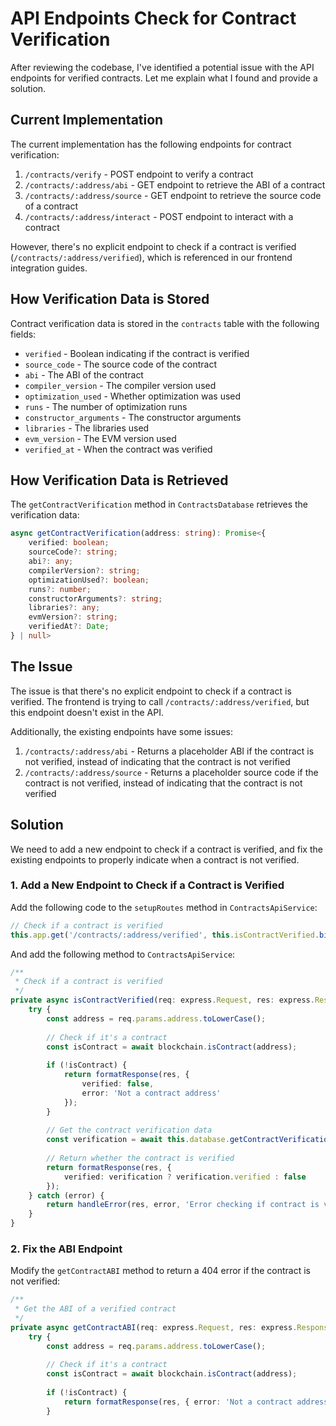 # API Endpoints Check for Contract Verification

After reviewing the codebase, I've identified a potential issue with the API endpoints for verified contracts. Let me explain what I found and provide a solution.

## Current Implementation

The current implementation has the following endpoints for contract verification:

1. `/contracts/verify` - POST endpoint to verify a contract
2. `/contracts/:address/abi` - GET endpoint to retrieve the ABI of a contract
3. `/contracts/:address/source` - GET endpoint to retrieve the source code of a contract
4. `/contracts/:address/interact` - POST endpoint to interact with a contract

However, there's no explicit endpoint to check if a contract is verified (`/contracts/:address/verified`), which is referenced in our frontend integration guides.

## How Verification Data is Stored

Contract verification data is stored in the `contracts` table with the following fields:

- `verified` - Boolean indicating if the contract is verified
- `source_code` - The source code of the contract
- `abi` - The ABI of the contract
- `compiler_version` - The compiler version used
- `optimization_used` - Whether optimization was used
- `runs` - The number of optimization runs
- `constructor_arguments` - The constructor arguments
- `libraries` - The libraries used
- `evm_version` - The EVM version used
- `verified_at` - When the contract was verified

## How Verification Data is Retrieved

The `getContractVerification` method in `ContractsDatabase` retrieves the verification data:

```typescript
async getContractVerification(address: string): Promise<{
    verified: boolean;
    sourceCode?: string;
    abi?: any;
    compilerVersion?: string;
    optimizationUsed?: boolean;
    runs?: number;
    constructorArguments?: string;
    libraries?: any;
    evmVersion?: string;
    verifiedAt?: Date;
} | null>
```

## The Issue

The issue is that there's no explicit endpoint to check if a contract is verified. The frontend is trying to call `/contracts/:address/verified`, but this endpoint doesn't exist in the API.

Additionally, the existing endpoints have some issues:

1. `/contracts/:address/abi` - Returns a placeholder ABI if the contract is not verified, instead of indicating that the contract is not verified
2. `/contracts/:address/source` - Returns a placeholder source code if the contract is not verified, instead of indicating that the contract is not verified

## Solution

We need to add a new endpoint to check if a contract is verified, and fix the existing endpoints to properly indicate when a contract is not verified.

### 1. Add a New Endpoint to Check if a Contract is Verified

Add the following code to the `setupRoutes` method in `ContractsApiService`:

```typescript
// Check if a contract is verified
this.app.get('/contracts/:address/verified', this.isContractVerified.bind(this));
```

And add the following method to `ContractsApiService`:

```typescript
/**
 * Check if a contract is verified
 */
private async isContractVerified(req: express.Request, res: express.Response) {
    try {
        const address = req.params.address.toLowerCase();
        
        // Check if it's a contract
        const isContract = await blockchain.isContract(address);
        
        if (!isContract) {
            return formatResponse(res, { 
                verified: false,
                error: 'Not a contract address' 
            });
        }
        
        // Get the contract verification data
        const verification = await this.database.getContractVerification(address);
        
        // Return whether the contract is verified
        return formatResponse(res, {
            verified: verification ? verification.verified : false
        });
    } catch (error) {
        return handleError(res, error, 'Error checking if contract is verified');
    }
}
```

### 2. Fix the ABI Endpoint

Modify the `getContractABI` method to return a 404 error if the contract is not verified:

```typescript
/**
 * Get the ABI of a verified contract
 */
private async getContractABI(req: express.Request, res: express.Response) {
    try {
        const address = req.params.address.toLowerCase();
        
        // Check if it's a contract
        const isContract = await blockchain.isContract(address);
        
        if (!isContract) {
            return formatResponse(res, { error: 'Not a contract address' }, 404);
        }
